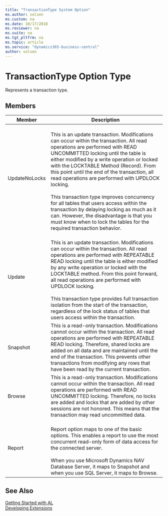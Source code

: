 ```yaml
---
title: "TransactionType System Option"
ms.author: solsen
ms.custom: na
ms.date: 10/17/2018
ms.reviewer: na
ms.suite: na
ms.tgt_pltfrm: na
ms.topic: article
ms.service: "dynamics365-business-central"
author: solsen
---
```

[//]: # (START>DO_NOT_EDIT)
[//]: # (IMPORTANT:Do not edit any of the content between here and the END>DO_NOT_EDIT.)
[//]: # (Any modifications should be made in the .xml files in the ModernDev repo.)
# TransactionType Option Type
Represents a transaction type.

## Members
|  Member  |  Description  |
|----------------|---------------|
|UpdateNoLocks|<br/>      This is an update transaction. Modifications can occur within the transaction. All read operations are performed with READ UNCOMMITTED locking until the table is either modified by a write operation or locked with the LOCKTABLE Method (Record). From this point until the end of the transaction, all read operations are performed with UPDLOCK locking.<br/><br/>      This transaction type improves concurrency for all tables that users access within the transaction by delaying locking as much as it can. However, the disadvantage is that you must know when to lock the tables for the required transaction behavior.<br/>    |
|Update|<br/>      This is an update transaction. Modifications can occur within the transaction. All read operations are performed with REPEATABLE READ locking until the table is either modified by any write operation or locked with the LOCKTABLE method. From this point forward, all read operations are performed with UPDLOCK locking.<br/><br/>      This transaction type provides full transaction isolation from the start of the transaction, regardless of the lock status of tables that users access within the transaction.<br/>    |
|Snapshot|This is a read-only transaction. Modifications cannot occur within the transaction. All read operations are performed with REPEATABLE READ locking. Therefore, shared locks are added on all data and are maintained until the end of the transaction. This prevents other transactions from modifying any rows that have been read by the current transaction.|
|Browse|This is a read-only transaction. Modifications cannot occur within the transaction. All read operations are performed with READ UNCOMMITTED locking. Therefore, no locks are added and locks that are added by other sessions are not honored. This means that the transaction may read uncommitted data.|
|Report|<br/>      Report option maps to one of the basic options. This enables a report to use the most concurrent read-only form of data access for the connected server. <br/>    <br/>      When you use Microsoft Dynamics NAV Database Server, it maps to Snapshot and when you use SQL Server, it maps to Browse.<br/>    |

[//]: # (IMPORTANT: END>DO_NOT_EDIT)
## See Also  
[Getting Started with AL](../devenv-get-started.md)  
[Developing Extensions](../devenv-dev-overview.md)  